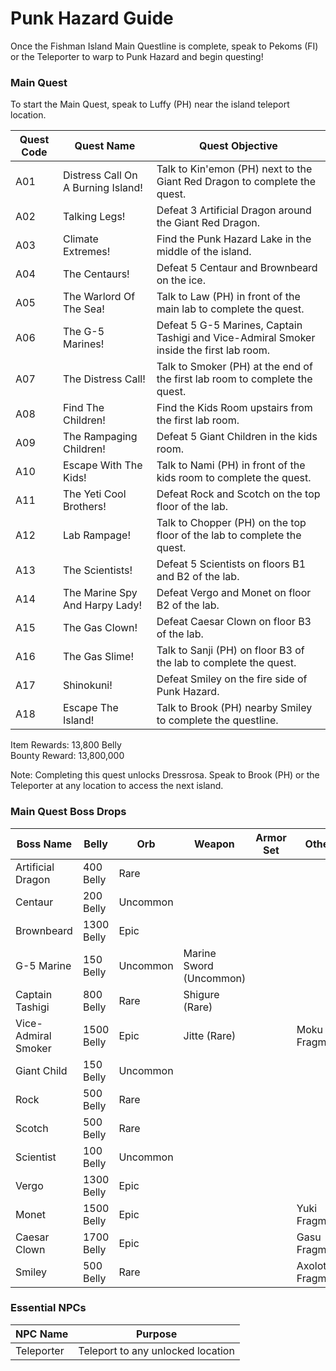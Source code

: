 # Punk Hazard Guide

Once the Fishman Island Main Questline is complete, speak to Pekoms (FI) or the Teleporter to warp to Punk Hazard and begin questing!

### Main Quest

To start the Main Quest, speak to Luffy (PH) near the island teleport location.

| Quest Code| Quest Name                        | Quest Objective|
|-----------|-----------                        |-----------|
| A01       | Distress Call On A Burning Island!|Talk to Kin'emon (PH) next to the Giant Red Dragon to complete the quest.|
| A02       | Talking Legs!                     |Defeat 3 Artificial Dragon around the Giant Red Dragon.|
| A03       | Climate Extremes!                 |Find the Punk Hazard Lake in the middle of the island.|
| A04       | The Centaurs!                     |Defeat 5 Centaur and Brownbeard on the ice.|
| A05       | The Warlord Of The Sea!           |Talk to Law (PH) in front of the main lab to complete the quest.|
| A06       | The G-5 Marines!                  |Defeat 5 G-5 Marines, Captain Tashigi and Vice-Admiral Smoker inside the first lab room.|
| A07       | The Distress Call!                |Talk to Smoker (PH) at the end of the first lab room to complete the quest.|
| A08       | Find The Children!                |Find the Kids Room upstairs from the first lab room.|
| A09       | The Rampaging Children!           |Defeat 5 Giant Children in the kids room.|
| A10       | Escape With The Kids!             |Talk to Nami (PH) in front of the kids room to complete the quest.|
| A11       | The Yeti Cool Brothers!           |Defeat Rock and Scotch on the top floor of the lab.|
| A12       | Lab Rampage!                      |Talk to Chopper (PH) on the top floor of the lab to complete the quest.|
| A13       | The Scientists!                   |Defeat 5 Scientists on floors B1 and B2 of the lab.|
| A14       | The Marine Spy And Harpy Lady!    |Defeat Vergo and Monet on floor B2 of the lab.|
| A15       | The Gas Clown!                    |Defeat Caesar Clown on floor B3 of the lab.|
| A16       | The Gas Slime!                    |Talk to Sanji (PH) on floor B3 of the lab to complete the quest.|
| A17       | Shinokuni!                        |Defeat Smiley on the fire side of Punk Hazard.|
| A18       | Escape The Island!                |Talk to Brook (PH) nearby Smiley to complete the questline.|


Item Rewards: 13,800 Belly<br>
Bounty Reward: 13,800,000

Note: Completing this quest unlocks Dressrosa. Speak to Brook (PH) or the Teleporter at any location to access the next island.

### Main Quest Boss Drops

| Boss Name            | Belly      | Orb      | Weapon                 | Armor Set | Other             |
|----------------------|----------- |----------|------------------------|-----------|-------------------|
| Artificial Dragon    | 400 Belly  | Rare     |                        |           |                   |
| Centaur              | 200 Belly  | Uncommon |                        |           |                   |
| Brownbeard           | 1300 Belly | Epic     |                        |           |                   |
| G-5 Marine           | 150 Belly  | Uncommon | Marine Sword (Uncommon)|           |                   |
| Captain Tashigi      | 800 Belly  | Rare     | Shigure (Rare)         |           |                   |
| Vice-Admiral Smoker  | 1500 Belly | Epic     | Jitte (Rare)           |           | Moku Fragment     |
| Giant Child          | 150 Belly  | Uncommon |                        |           |                   |
| Rock                 | 500 Belly  | Rare     |                        |           |                   |
| Scotch               | 500 Belly  | Rare     |                        |           |                   |
| Scientist            | 100 Belly  | Uncommon |                        |           |                   |
| Vergo                | 1300 Belly | Epic     |                        |           |                   |
| Monet                | 1500 Belly | Epic     |                        |           | Yuki Fragment     |
| Caesar Clown         | 1700 Belly | Epic     |                        |           | Gasu Fragment     |
| Smiley               | 500 Belly  | Rare     |                        |           | Axolotl Fragment  |

### Essential NPCs

| NPC Name         | Purpose                                    |
|-------------     |-----------                                 |
| Teleporter       | Teleport to any unlocked location          |